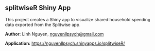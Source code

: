 ## splitwiseR Shiny App


This project creates a Shiny app to visualize shared household spending data exported from the Splitwise app.


**Author:** Linh Nguyen, nguyenllpsych@gmail.com

**Application:** https://nguyenllpsych.shinyapps.io/splitwiseR/ 
